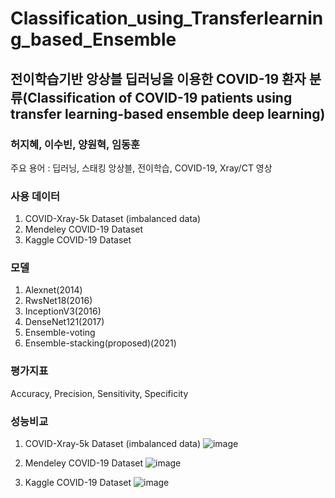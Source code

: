 # Classification_using_Transferlearning_based_Ensemble


## 전이학습기반 앙상블 딥러닝을 이용한 COVID-19 환자 분류(Classification of COVID-19 patients using transfer learning-based ensemble deep learning)
### 허지혜, 이수빈, 양원혁, 임동훈


주요 용어 : 딥러닝, 스태킹 앙상블, 전이학습, COVID-19, Xray/CT 영상


### 사용 데이터
1) COVID-Xray-5k Dataset (imbalanced data)
2) Mendeley COVID-19 Dataset
3) Kaggle COVID-19 Dataset

### 모델
1) Alexnet(2014)
2) RwsNet18(2016)
3) InceptionV3(2016)
4) DenseNet121(2017)
5) Ensemble-voting
6) Ensemble-stacking(proposed)(2021)

### 평가지표
Accuracy, Precision, Sensitivity, Specificity

### 성능비교

1) COVID-Xray-5k Dataset (imbalanced data)
![image](https://user-images.githubusercontent.com/64202709/215062301-4c30ed7b-0a65-414f-a372-d012ab2db5ba.png)

2) Mendeley COVID-19 Dataset
![image](https://user-images.githubusercontent.com/64202709/215062379-1b7deb69-fcfe-4da5-8d8a-e7d405f5a692.png)

3) Kaggle COVID-19 Dataset
![image](https://user-images.githubusercontent.com/64202709/215062437-7b75a594-d9d7-4759-8d82-191d863e01cb.png)
